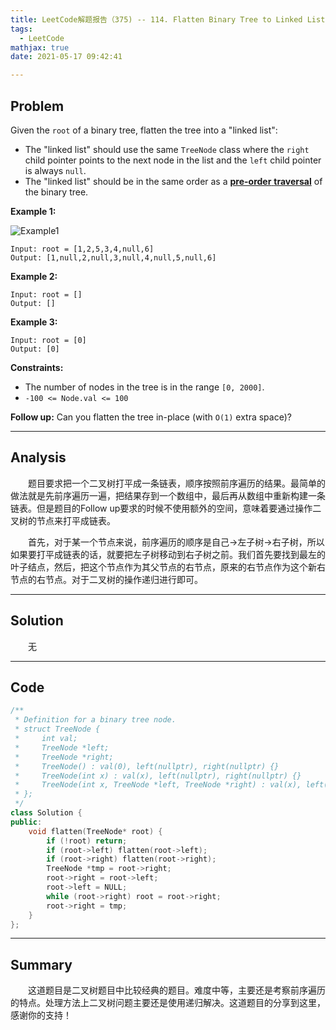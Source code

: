 ```yaml
---
title: LeetCode解题报告（375) -- 114. Flatten Binary Tree to Linked List
tags:
  - LeetCode
mathjax: true
date: 2021-05-17 09:42:41

---
```


## Problem

Given the `root` of a binary tree, flatten the tree into a "linked list":

- The "linked list" should use the same `TreeNode` class where the `right` child pointer points to the next node in the list and the `left` child pointer is always `null`.
- The "linked list" should be in the same order as a [**pre-order** **traversal**](https://en.wikipedia.org/wiki/Tree_traversal#Pre-order,_NLR) of the binary tree.

<!-- more -->

**Example 1:**

![Example1](https://assets.leetcode.com/uploads/2021/01/14/flaten.jpg)

```
Input: root = [1,2,5,3,4,null,6]
Output: [1,null,2,null,3,null,4,null,5,null,6]
```

**Example 2:**

```
Input: root = []
Output: []
```

**Example 3:**

```
Input: root = [0]
Output: [0]
```



**Constraints:**

- The number of nodes in the tree is in the range `[0, 2000]`.
- `-100 <= Node.val <= 100`

 

**Follow up:** Can you flatten the tree in-place (with `O(1)` extra space)?

------

## Analysis

&emsp;&emsp;题目要求把一个二叉树打平成一条链表，顺序按照前序遍历的结果。最简单的做法就是先前序遍历一遍，把结果存到一个数组中，最后再从数组中重新构建一条链表。但是题目的Follow up要求的时候不使用额外的空间，意味着要通过操作二叉树的节点来打平成链表。

&emsp;&emsp;首先，对于某一个节点来说，前序遍历的顺序是自己->左子树->右子树，所以如果要打平成链表的话，就要把左子树移动到右子树之前。我们首先要找到最左的叶子结点，然后，把这个节点作为其父节点的右节点，原来的右节点作为这个新右节点的右节点。对于二叉树的操作递归进行即可。

------

## Solution

&emsp;&emsp;无

------

## Code

```c++
/**
 * Definition for a binary tree node.
 * struct TreeNode {
 *     int val;
 *     TreeNode *left;
 *     TreeNode *right;
 *     TreeNode() : val(0), left(nullptr), right(nullptr) {}
 *     TreeNode(int x) : val(x), left(nullptr), right(nullptr) {}
 *     TreeNode(int x, TreeNode *left, TreeNode *right) : val(x), left(left), right(right) {}
 * };
 */
class Solution {
public:
    void flatten(TreeNode* root) {
        if (!root) return;
        if (root->left) flatten(root->left);
        if (root->right) flatten(root->right);
        TreeNode *tmp = root->right;
        root->right = root->left;
        root->left = NULL;
        while (root->right) root = root->right;
        root->right = tmp;
    }
};
```

------

## Summary

&emsp;&emsp;这道题目是二叉树题目中比较经典的题目。难度中等，主要还是考察前序遍历的特点。处理方法上二叉树问题主要还是使用递归解决。这道题目的分享到这里，感谢你的支持！
